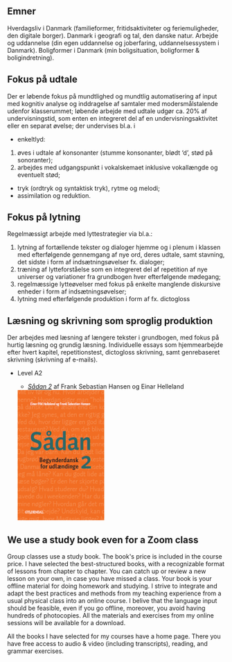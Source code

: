
## Emner
Hverdagsliv i Danmark (familieformer, fritidsaktiviteter og feriemuligheder, den digitale borger).
Danmark i geografi og tal, den danske natur.
Arbejde og uddannelse (din egen uddannelse og joberfaring, uddannelsessystem i Danmark).
Boligformer i Danmark (min boligsituation, boligformer & boligindretning).


## Fokus på udtale
Der er løbende fokus på mundtlighed og mundtlig
automatisering af input med kognitiv analyse og inddragelse af samtaler med modersmålstalende udenfor klasserummet; løbende arbejde med udtale udgør ca. 20% af undervisningstid, som enten en integreret del af en undervisningsaktivitet eller en separat øvelse; der undervises bl.a. i
- enkeltlyd: 
1) øves i udtale af konsonanter (stumme
konsonanter, blødt ‘d’, stød på sonoranter);
2) arbejdes med udgangspunkt i vokalskemaet inklusive vokallængde og eventuelt stød;
- tryk (ordtryk og syntaktisk tryk), rytme og melodi;
- assimilation og reduktion.

## Fokus på lytning
Regelmæssigt arbejde med lyttestrategier via bl.a.: 
1) lytning af fortællende tekster og dialoger hjemme og i plenum i klassen med efterfølgende gennemgang af nye ord, deres udtale, samt stavning, det sidste i form af indsætningsøvelser fx. dialoger;
2) træning af lytteforståelse som en integreret del af repetition af nye universer og variationer fra grundbogen hver efterfølgende mødegang; 
3) regelmæssige lytteøvelser med fokus på enkelte manglende diskursive enheder i form af indsætningsøvelser;
4) lytning med efterfølgende produktion i form af fx. dictogloss

## Læsning og skrivning som sproglig produktion
Der arbejdes med læsning af længere tekster i grundbogen, med fokus på hurtig læsning og grundig læsning.
Individuelle essays som hjemmearbejde efter hvert kapitel, repetitionstest, dictogloss skrivning, samt genrebaseret skrivning (skrivning af e-mails). 


  
* Level A2
  * *[Sådan 2](http://guga.gyldendal.dk/Sprog/dsa/saadan2.aspx)* af Frank Sebastian Hansen og Einar Helleland 
  
  <img src="forside-saadan2-.png" alt="Sådan 2" width="200" height="300" />
 
  
## We use a study book even for a Zoom class 
Group classes use a study book. The book's price is included in the course price. I have selected the best-structured books, with a recognizable format of lessons from chapter to chapter. You can catch up or review a new lesson on your own, in case you have missed a class. Your book is your offline material for doing homework and studying. I strive to integrate and adapt the best practices and methods from my teaching experience from a usual physical class into an online course. I belive that the language input should be feasible, even if you go offline, moreover, you avoid having hundreds of photocopies. All the materials and exercises from my online sessions will be available for a download. 

All the books I have selected for my courses have a home page. There you have free access to audio & video (including transcripts), reading, and grammar exercises.
